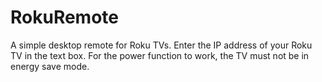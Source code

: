 # RokuRemote

A simple desktop remote for Roku TVs. Enter the IP address of your Roku TV in the text box. For the power function to work, the TV must not be in energy save mode. 
